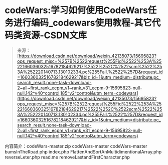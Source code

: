 <!--yml
category: codewars
date: 2022-08-13 11:26:32
-->

# codeWars:学习如何使用CodeWars任务进行编码_codewars使用教程-其它代码类资源-CSDN文库

> 来源：[https://download.csdn.net/download/weixin_42135073/15695823?ops_request_misc=%257B%2522request%255Fid%2522%253A%2522166036032516782184629217%2522%252C%2522scm%2522%253A%252220140713.130102334.pc%255Fall.%2522%257D&request_id=166036032516782184629217&biz_id=1&utm_medium=distribute.pc_search_result.none-task-download-2~all~first_rank_ecpm_v1~rank_v31_ecpm-9-15695823-null-null.142^v40^control,185^v2^control&utm_term=codewars](https://download.csdn.net/download/weixin_42135073/15695823?ops_request_misc=%257B%2522request%255Fid%2522%253A%2522166036032516782184629217%2522%252C%2522scm%2522%253A%252220140713.130102334.pc%255Fall.%2522%257D&request_id=166036032516782184629217&biz_id=1&utm_medium=distribute.pc_search_result.none-task-download-2~all~first_rank_ecpm_v1~rank_v31_ecpm-9-15695823-null-null.142^v40^control,185^v2^control&utm_term=codewars)

内容简介：codeWars-master.zip codeWars-master codeWars-master bumsInTheRoad.php index.php FlattenAndSortAnMultidimentionalArray.php reverseLeter.php read.me removeLastandFirstCharacter.php